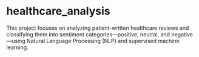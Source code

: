 # healthcare_analysis
This project focuses on analyzing patient-written healthcare reviews and classifying them into sentiment categories—positive, neutral, and negative—using Natural Language Processing (NLP) and supervised machine learning. 
